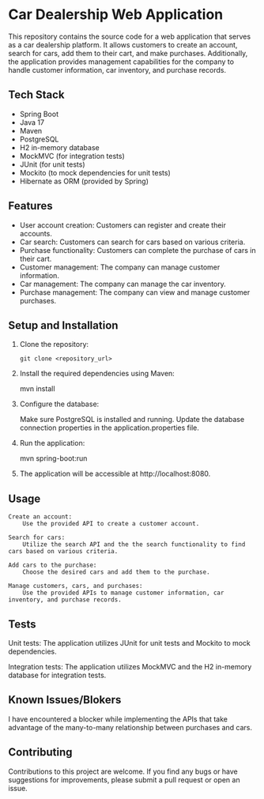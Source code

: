 # Car Dealership Web Application

This repository contains the source code for a web application that serves as a car dealership platform. It allows customers to create an account, search for cars, add them to their cart, and make purchases. Additionally, the application provides management capabilities for the company to handle customer information, car inventory, and purchase records.

## Tech Stack

- Spring Boot
- Java 17
- Maven
- PostgreSQL
- H2 in-memory database
- MockMVC (for integration tests)
- JUnit (for unit tests)
- Mockito (to mock dependencies for unit tests)
- Hibernate as ORM (provided by Spring)

## Features

- User account creation: Customers can register and create their accounts.
- Car search: Customers can search for cars based on various criteria.
- Purchase functionality: Customers can complete the purchase of cars in their cart.
- Customer management: The company can manage customer information.
- Car management: The company can manage the car inventory.
- Purchase management: The company can view and manage customer purchases.

## Setup and Installation

1. Clone the repository:

   ```shell
   git clone <repository_url>
   
2. Install the required dependencies using Maven:


   mvn install
   
3. Configure the database:

    Make sure PostgreSQL is installed and running.
    Update the database connection properties in the application.properties file.

4. Run the application:


   mvn spring-boot:run
   
5. The application will be accessible at http://localhost:8080.

## Usage

    Create an account:
        Use the provided API to create a customer account.

    Search for cars:
        Utilize the search API and the the search functionality to find cars based on various criteria.

    Add cars to the purchase:
        Choose the desired cars and add them to the purchase.

    Manage customers, cars, and purchases:
        Use the provided APIs to manage customer information, car inventory, and purchase records.
        
 ## Tests  
 
 Unit tests: The application utilizes JUnit for unit tests and Mockito to mock dependencies.
 
 Integration tests: The application utilizes MockMVC and the H2 in-memory database for integration tests.
 
 ## Known Issues/Blokers
 
 I have encountered a blocker while implementing the APIs that take advantage of the many-to-many relationship between purchases and cars.
 
 ## Contributing
 
 Contributions to this project are welcome. If you find any bugs or have suggestions for improvements, please submit a pull request or open an issue.
   
   
